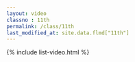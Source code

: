 ```yaml
---
layout: video
classno : 11th
permalink: /class/11th
last_modified_at: site.data.flmd["11th"]
---
```


{% include list-video.html %}
